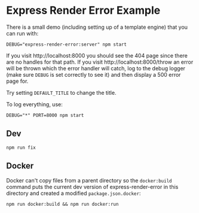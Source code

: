 # Express Render Error Example

There is a small demo (including setting up of a template engine) that you can run with:

```
DEBUG="express-render-error:server" npm start
```

If you visit http://localhost:8000 you should see the 404 page since there are no handles for that path. If you visit http://localhost:8000/throw an error will be thrown which the error handler will catch, log to the debug logger (make sure `DEBUG` is set correctly to see it) and then display a 500 error page for.

Try setting `DEFAULT_TITLE` to change the title.

To log everything, use:

```
DEBUG="*" PORT=8000 npm start
```


## Dev

```
npm run fix
```

## Docker

Docker can't copy files from a parent directory so the `docker:build` command puts the current dev version of express-render-error in this directory and created a modified `package.json.docker`:

```
npm run docker:build && npm run docker:run
```
